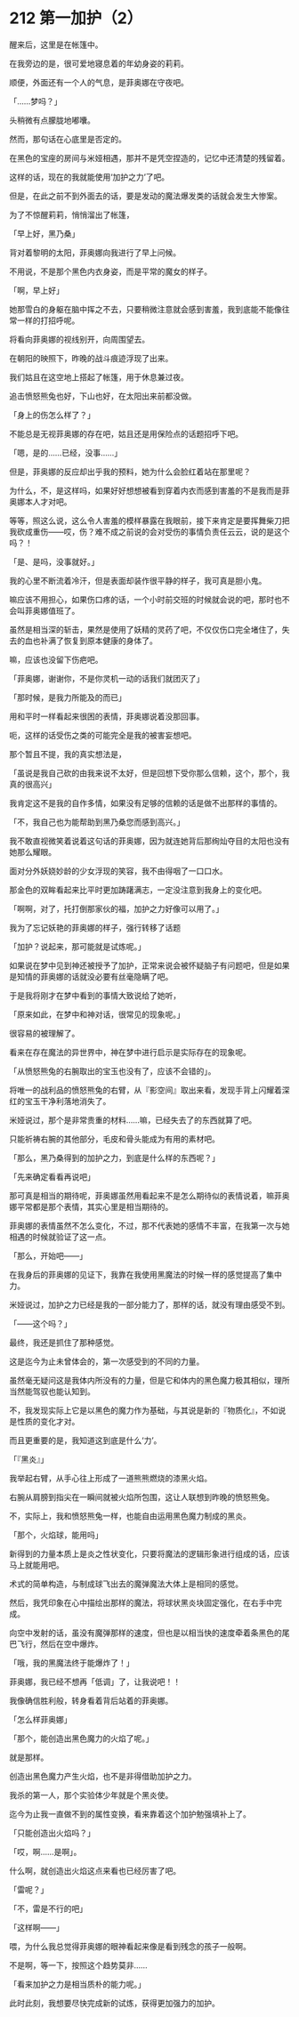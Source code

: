 # 212 第一加护（2）

醒来后，这里是在帐篷中。

在我旁边的是，很可爱地寝息着的年幼身姿的莉莉。

顺便，外面还有一个人的气息，是菲奥娜在守夜吧。

「……梦吗？」

头稍微有点朦胧地嘟囔。

然而，那句话在心底里是否定的。

在黑色的宝座的房间与米娅相遇，那并不是凭空捏造的，记忆中还清楚的残留着。

这样的话，现在的我就能使用‘加护之力’了吧。

但是，在此之前不到外面去的话，要是发动的魔法爆发类的话就会发生大惨案。

为了不惊醒莉莉，悄悄溜出了帐篷，

「早上好，黑乃桑」

背对着黎明的太阳，菲奥娜向我进行了早上问候。

不用说，不是那个黑色内衣身姿，而是平常的魔女的样子。

「啊，早上好」

她那雪白的身躯在脑中挥之不去，只要稍微注意就会感到害羞，我到底能不能像往常一样的打招呼呢。

将看向菲奥娜的视线别开，向周围望去。

在朝阳的映照下，昨晚的战斗痕迹浮现了出来。

我们姑且在这空地上搭起了帐篷，用于休息兼过夜。

追击愤怒熊兔也好，下山也好，在太阳出来前都没做。

「身上的伤怎么样了？」

不能总是无视菲奥娜的存在吧，姑且还是用保险点的话题招呼下吧。

「嗯，是的……已经，没事……」

但是，菲奥娜的反应却出乎我的预料，她为什么会脸红着站在那里呢？

为什么，不，是这样吗，如果好好想想被看到穿着内衣而感到害羞的不是我而是菲奥娜本人才对吧。

等等，照这么说，这么令人害羞的模样暴露在我眼前，接下来肯定是要挥舞柴刀把我砍成重伤——哎，伤？难不成之前说的会对受伤的事情负责任云云，说的是这个吗？！

「是、是吗，没事就好。」

我的心里不断流着冷汗，但是表面却装作很平静的样子，我可真是胆小鬼。

嘛应该不用担心，如果伤口疼的话，一个小时前交班的时候就会说的吧，那时也不会叫菲奥娜值班了。

虽然是相当深的斩击，果然是使用了妖精的灵药了吧，不仅仅伤口完全堵住了，失去的血也补满了恢复到原本健康的身体了。

嘛，应该也没留下伤疤吧。

「菲奥娜，谢谢你，不是你灵机一动的话我们就团灭了」

「那时候，是我力所能及的而已」

用和平时一样看起来很困的表情，菲奥娜说着没那回事。

呃，这样的话受伤之类的可能完全是我的被害妄想吧。

那个暂且不提，我的真实想法是，

「虽说是我自己砍的由我来说不太好，但是回想下受你那么信赖，这个，那个，我真的很高兴」

我肯定这不是我的自作多情，如果没有足够的信赖的话是做不出那样的事情的。

「不，我自己也为能帮助到黑乃桑您而感到高兴。」

我不敢直视微笑着说着这句话的菲奥娜，因为就连她背后那绚灿夺目的太阳也没有她那么耀眼。

面对分外妖娆妙龄的少女浮现的笑容，我不由得咽了一口口水。

那金色的双眸看起来比平时更加踌躇满志，一定没注意到我身上的变化吧。

「啊啊，对了，托打倒那家伙的福，加护之力好像可以用了。」

我为了忘记妖艳的菲奥娜的样子，强行转移了话题

「加护？说起来，那可能就是试炼呢。」

如果说在梦中见到神还被授予了加护，正常来说会被怀疑脑子有问题吧，但是如果是知情的菲奥娜的话就没必要有丝毫隐瞒了吧。

于是我将刚才在梦中看到的事情大致说给了她听，

「原来如此，在梦中和神对话，很常见的现象呢。」

很容易的被理解了。

看来在存在魔法的异世界中，神在梦中进行启示是实际存在的现象呢。

「从愤怒熊兔的右腕取出的宝玉也没有了，应该不会错的」。

将唯一的战利品的愤怒熊兔的右臂，从『影空间』取出来看，发现手背上闪耀着深红的宝玉干净利落地消失了。

米娅说过，那个是非常贵重的材料……嘛，已经失去了的东西就算了吧。

只能祈祷右腕的其他部分，毛皮和骨头能成为有用的素材吧。

「那么，黑乃桑得到的加护之力，到底是什么样的东西呢？」

「先来确定看看再说吧」

那可真是相当的期待呢，菲奥娜虽然用看起来不是怎么期待似的表情说着，嘛菲奥娜平常都是那个表情，其实心里是相当期待的。

菲奥娜的表情虽然不怎么变化，不过，那不代表她的感情不丰富，在我第一次与她相遇的时候就验证了这一点。

「那么，开始吧——」

在我身后的菲奥娜的见证下，我靠在我使用黑魔法的时候一样的感觉提高了集中力。

米娅说过，加护之力已经是我的一部分能力了，那样的话，就没有理由感受不到。

「——这个吗？」

最终，我还是抓住了那种感觉。

这是迄今为止未曾体会的，第一次感受到的不同的力量。

虽然毫无疑问这是我体内所没有的力量，但是它和体内的黑色魔力极其相似，理所当然能驾驭也能认知到。

不，我发现实际上它是以黑色的魔力作为基础，与其说是新的『物质化』，不如说是性质的变化才对。

而且更重要的是，我知道这到底是什么‘力’。

「『黑炎』」

我举起右臂，从手心往上形成了一道熊熊燃烧的漆黑火焰。

右腕从肩膀到指尖在一瞬间就被火焰所包围，这让人联想到昨晚的愤怒熊兔。

不，实际上，我和愤怒熊兔一样，也能自由运用黑色魔力制成的黑炎。

「那个，火焰球，能用吗」

新得到的力量本质上是炎之性状变化，只要将魔法的逻辑形象进行组成的话，应该马上就能用吧。

术式的简单构造，与制成球飞出去的魔弹魔法大体上是相同的感觉。

然后，我凭印象在心中描绘出那样的魔法，将球状黑炎块固定强化，在右手中完成。

向空中发射的话，虽没有魔弹那样的速度，但也是以相当快的速度牵着条黑色的尾巴飞行，然后在空中爆炸。

「哦，我的黑魔法终于能爆炸了！」

菲奥娜，我已经不想再「低调」了，让我说吧！！

我像确信胜利般，转身看着背后站着的菲奥娜。

「怎么样菲奥娜」

「那个，能创造出黑色魔力的火焰了呢。」

就是那样。

创造出黑色魔力产生火焰，也不是非得借助加护之力。

我杀的第一人，那个实验体少年就是个黑炎使。

迄今为止我一直做不到的属性变换，看来靠着这个加护勉强填补上了。

「只能创造出火焰吗？」

「哎，啊……是啊」。

什么啊，就创造出火焰这点来看也已经厉害了吧。

「雷呢？」

「不，雷是不行的吧」

「这样啊——」

喂，为什么我总觉得菲奥娜的眼神看起来像是看到残念的孩子一般啊。

不是啊，等一下，按照这个趋势莫非……

「看来加护之力是相当质朴的能力呢。」

此时此刻，我想要尽快完成新的试炼，获得更加强力的加护。
